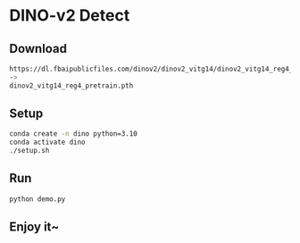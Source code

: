 # DINO-v2 Detect

## Download

```bash
https://dl.fbaipublicfiles.com/dinov2/dinov2_vitg14/dinov2_vitg14_reg4_pretrain.pth
->
dinov2_vitg14_reg4_pretrain.pth
```

## Setup

```bash
conda create -n dino python=3.10
conda activate dino
./setup.sh
```

## Run

```bash
python demo.py
```

## Enjoy it~
